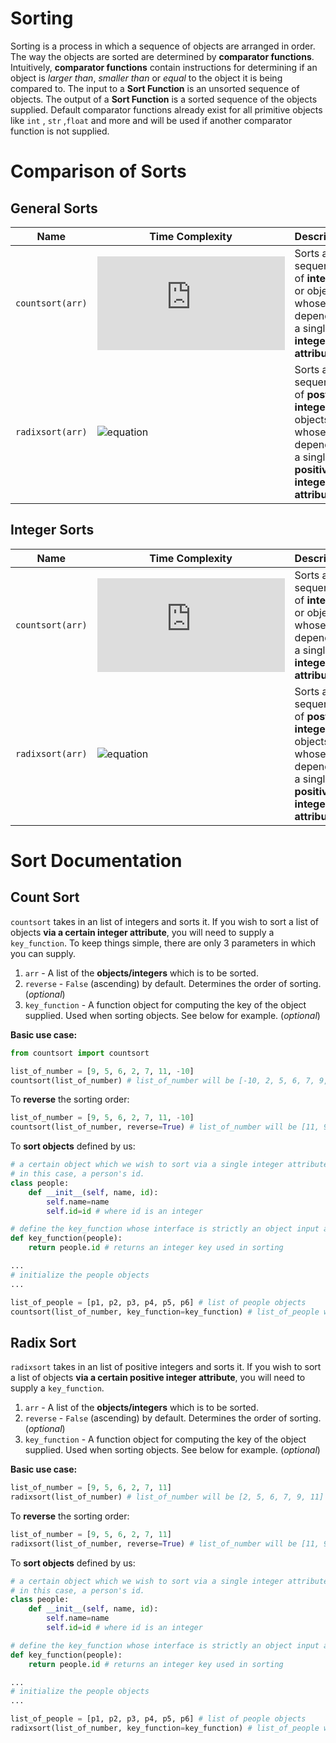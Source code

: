 # Sorting
Sorting is a process in which a sequence of objects are arranged in order. The way the objects are sorted are determined by **comparator functions**. Intuitively, **comparator functions** contain instructions for determining if an object is *larger than*, *smaller than* or *equal* to the object it is being compared to. The input to a **Sort Function** is an unsorted sequence of objects. The output of a **Sort Function** is a sorted sequence of the objects supplied. Default comparator functions already exist for all primitive objects like `int` , `str` ,`float` and more and will be used if another comparator function is not supplied. 

# Comparison of Sorts
## General Sorts
| Name | Time Complexity | Description |
|----------------|-------------------------------|-----------------------------|
`countsort(arr)`|![equation](https://latex.codecogs.com/png.latex?O(n&plus;m))| Sorts a sequence of **integers** or objects whose sort depends on a single **integer attribute**.
`radixsort(arr)`|![equation](https://latex.codecogs.com/png.latex?O(n\log&space;_{n}k))| Sorts a sequence of **postive integers** or objects whose sort depends on a single **positive integer attribute**. 
## Integer Sorts
| Name | Time Complexity | Description |
|----------------|-------------------------------|-----------------------------|
`countsort(arr)`|![equation](https://latex.codecogs.com/png.latex?O(n&plus;m))| Sorts a sequence of **integers** or objects whose sort depends on a single **integer attribute**.
`radixsort(arr)`|![equation](https://latex.codecogs.com/png.latex?O(n\log&space;_{n}k))| Sorts a sequence of **postive integers** or objects whose sort depends on a single **positive integer attribute**. 

# Sort Documentation

## Count Sort 
`countsort` takes in an list of integers and sorts it. If you wish to sort a list of objects **via a certain integer attribute**, you will need to supply a `key_function`. To keep things simple, there are only 3 parameters in which you can supply. 

1. `arr` - A list of the **objects/integers** which is to be sorted.
2. `reverse` - `False` (ascending) by default. Determines the order of sorting. (*optional*) 
3. `key_function` - A function object for computing the key of the object supplied. Used when sorting objects. See below for example. (*optional*)

**Basic use case:** 

```python
from countsort import countsort

list_of_number = [9, 5, 6, 2, 7, 11, -10]
countsort(list_of_number) # list_of_number will be [-10, 2, 5, 6, 7, 9, 11] after call
```

To **reverse** the sorting order:

```python
list_of_number = [9, 5, 6, 2, 7, 11, -10]
countsort(list_of_number, reverse=True) # list_of_number will be [11, 9, 7, 6, 5, 2, -10] after call
```

To **sort objects** defined by us:

```python
# a certain object which we wish to sort via a single integer attribute.
# in this case, a person's id.
class people:
	def __init__(self, name, id):
		self.name=name
		self.id=id # where id is an integer

# define the key_function whose interface is strictly an object input and an integer output
def key_function(people):
	return people.id # returns an integer key used in sorting

...
# initialize the people objects
...

list_of_people = [p1, p2, p3, p4, p5, p6] # list of people objects
countsort(list_of_number, key_function=key_function) # list_of_people will be sorted based on their ids.
```

## Radix Sort
`radixsort` takes in an list of positive integers and sorts it. If you wish to sort a list of objects **via a certain positive integer attribute**, you will need to supply a `key_function`.

1. `arr` - A list of the **objects/integers** which is to be sorted.
2. `reverse` - `False` (ascending) by default. Determines the order of sorting. (*optional*) 
3. `key_function` - A function object for computing the key of the object supplied. Used when sorting objects. See below for example. (*optional*)

**Basic use case:**

```python
list_of_number = [9, 5, 6, 2, 7, 11]
radixsort(list_of_number) # list_of_number will be [2, 5, 6, 7, 9, 11] after call
```
To **reverse** the sorting order:

```python
list_of_number = [9, 5, 6, 2, 7, 11]
radixsort(list_of_number, reverse=True) # list_of_number will be [11, 9, 7, 6, 5, 2] after call
```

To **sort objects** defined by us:

```python
# a certain object which we wish to sort via a single integer attribute.
# in this case, a person's id.
class people:
	def __init__(self, name, id):
		self.name=name
		self.id=id # where id is an integer

# define the key_function whose interface is strictly an object input and an integer output
def key_function(people):
	return people.id # returns an integer key used in sorting

...
# initialize the people objects
...

list_of_people = [p1, p2, p3, p4, p5, p6] # list of people objects
radixsort(list_of_number, key_function=key_function) # list_of_people will be sorted based on their ids.
```
